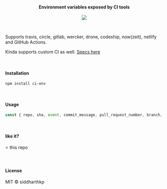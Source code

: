 <p align="center">
  <br>
  <b>Environment variables exposed by CI tools</b>
  <br><br>
  <img src="https://travis-ci.org/siddharthkp/ci-env.svg?branch=master&maxAge=3600"/>
</p>

&nbsp;

Supports travis, circle, gitlab, wercker, drone, codeship, now(zeit), netlify and GitHub Actions.

Kinda supports custom CI as well. [Specs here](https://github.com/siddharthkp/ci-env/blob/master/index.js#L68-L79)

&nbsp;

#### Installation

```
npm install ci-env
```

&nbsp;

#### Usage

```js
const { repo, sha, event, commit_message, pull_request_number, branch, ci } = require('ci-env')
```

&nbsp;

#### like it?

⭐️ this repo

&nbsp;

#### License

MIT © siddharthkp
